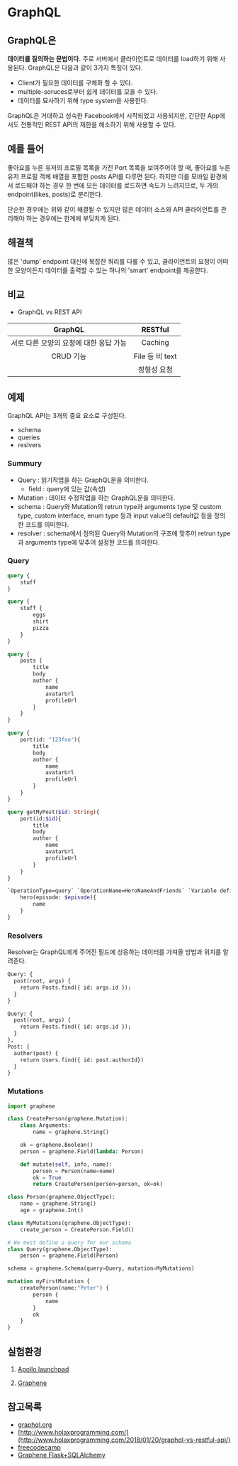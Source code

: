 # GraphQL

## GraphQL은

__데이터를 질의하는 문법이다.__ 주로 서버에서 클라이언트로 데이터를 load하기 위해 사용된다. GraphQL은 다음과 같이 3가지 특징이 있다.

- Client가 필요한 데이터를 구체화 할 수 있다.
- multiple-soruces로부터 쉽게 데이터를 모을 수 있다.
- 데이터를 묘사하기 위해 type system을 사용한다.

GraphQL은 거대하고 성숙한 Facebook에서 시작되었고 사용되지만, 간단한 App에서도 전통적인 REST API의 제한을 해소하기 위해 사용할 수 있다.

## 예를 들어

좋아요를 누른 유저의 프로필 목록을 가진 Port 목록을 보여주어야 할 때, 좋아요를 누른 유저 프로필 객체 배열을 포함한 posts API를 다루면 된다. 하지만 이를 모바일 환경에서 로드해야 하는 경우 한 번에 모든 데이터를 로드하면 속도가 느려지므로, 두 개의 endpoint(likes, posts)로 분리한다.

단순한 경우에는 위와 같이 해결될 수 있지만 많은 데이터 소스와 API 클라이언트를 관리해야 하는 경우에는 한계에 부딪치게 된다.

## 해결책

많은 'dump' endpoint 대신에 복잡한 쿼리를 다룰 수 있고, 클라이언트의 요청이 어떠한 모양이든지 데이터를 출력할 수 있는 하나의 'smart' endpoint를 제공한다.

## 비교

- GraphQL vs REST API

|GraphQL|RESTful|
|:-:|:-:|
|서로 다른 모양의 요청에 대한 응답 가능|Caching|
|CRUD 기능|File 등 비 text|
||정형성 요청|


## 예제

GraphQL API는 3개의 중요 요소로 구성된다.

- schema
- queries
- reslvers

### Summury

- Query : 읽기작업을 하는 GraphQL문을 의미한다.
    - field : query에 있는 값(속성)
- Mutation : 데이터 수정작업을 하는 GraphQL문을 의미한다.
- schema : Query와 Mutation의 retrun type과 arguments type 및 custom type, custom interface, enum type 등과 input value의 default값 등을 정의한 코드를 의미한다.
- resolver : schema에서 정의된 Query와 Mutation의 구조에 맞추어 retrun type과 arguments type에 맞추어 설정한 코드를 의미한다.

### Query

```graphql
query {
    stuff
}
```

```graphql
query {
    stuff {
        eggs
        shirt
        pizza
    }
}
```

```graphql
query {
    posts {
        title
        body
        author {
            name
            avatarUrl
            profileUrl
        }
    }
}
```

```graphql
query {
    port(id: "123foo"){
        title
        body
        author {
            name
            avatarUrl
            profileUrl
        }
    }
}
```

```graphql
query getMyPost($id: String){
    port(id:$id){
        title
        body
        author {
            name
            avatarUrl
            profileUrl
        }
    }
}
```

```graphql
`OperationType=query` `OperationName=HeroNameAndFriends` `Variable defintions=($episode: Episode)`{
    hero(episode: $episode){
        name
    }
}
```

### Resolvers

Resolver는 GraphQL에게 주어진 필드에 상응하는 데이터를 가져올 방법과 위치를 알려준다.

```graphql
Query: {
  post(root, args) {
    return Posts.find({ id: args.id });
  }
}
```

```graphql
Query: {
  post(root, args) {
    return Posts.find({ id: args.id });
  }
},
Post: {
  author(post) {
    return Users.find({ id: post.authorId})
  }
}
```

### Mutations

```python
import graphene

class CreatePerson(graphene.Mutation):
    class Arguments:
        name = graphene.String()

    ok = graphene.Boolean()
    person = graphene.Field(lambda: Person)

    def mutate(self, info, name):
        person = Person(name=name)
        ok = True
        return CreatePerson(person=person, ok=ok)

class Person(graphene.ObjectType):
    name = graphene.String()
    age = graphene.Int()

class MyMutations(graphene.ObjectType):
    create_person = CreatePerson.Field()

# We must define a query for our schema
class Query(graphene.ObjectType):
    person = graphene.Field(Person)

schema = graphene.Schema(query=Query, mutation=MyMutations)
```

```graphql
mutation myFirstMutation {
    createPerson(name:"Peter") {
        person {
            name
        }
        ok
    }
}
```


## 실험환경

1. [Apollo launchpad](https://launchpad.graphql.com)

1. [Graphene](http://graphene-python.org/)


## 참고목록

- [graphql.org](https://graphql.org/learn/)
- [http://www.holaxprogramming.com/](http://www.holaxprogramming.com/2018/01/20/graphql-vs-restful-api/)
- [freecodecamp](https://medium.freecodecamp.org/so-whats-this-graphql-thing-i-keep-hearing-about-baf4d36c20cf)
- [Graphene Flask+SQLAlchemy](http://docs.graphene-python.org/projects/sqlalchemy/en/latest/)